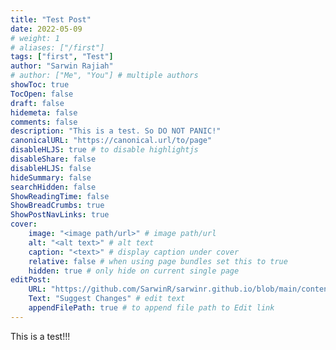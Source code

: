 ```yaml
---
title: "Test Post"
date: 2022-05-09
# weight: 1
# aliases: ["/first"]
tags: ["first", "Test"]
author: "Sarwin Rajiah"
# author: ["Me", "You"] # multiple authors
showToc: true
TocOpen: false
draft: false
hidemeta: false
comments: false
description: "This is a test. So DO NOT PANIC!"
canonicalURL: "https://canonical.url/to/page"
disableHLJS: true # to disable highlightjs
disableShare: false
disableHLJS: false
hideSummary: false
searchHidden: false
ShowReadingTime: false
ShowBreadCrumbs: true
ShowPostNavLinks: true
cover:
    image: "<image path/url>" # image path/url
    alt: "<alt text>" # alt text
    caption: "<text>" # display caption under cover
    relative: false # when using page bundles set this to true
    hidden: true # only hide on current single page
editPost:
    URL: "https://github.com/SarwinR/sarwinr.github.io/blob/main/content"
    Text: "Suggest Changes" # edit text
    appendFilePath: true # to append file path to Edit link
---
```



This is a test!!!